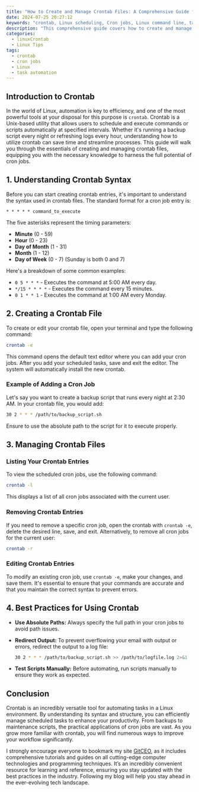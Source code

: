 ```yaml
---
title: "How to Create and Manage Crontab Files: A Comprehensive Guide for New Users"
date: 2024-07-25 20:27:12
keywords: "crontab, Linux scheduling, Cron jobs, Linux command line, task automation"
description: "This comprehensive guide covers how to create and manage crontab files for scheduling tasks on Linux systems. Learn about the syntax, usage, and best practices for using cron jobs. Ideal for new users who want to automate their tasks efficiently using crontab. The article provides step-by-step instructions along with examples to assist in understanding cron functionality. Discover how to leverage crontab to enhance productivity and streamline your workflow in a Linux environment."
categories:
  - linuxCrontab
  - Linux Tips
tags:
  - crontab
  - cron jobs
  - Linux
  - task automation
---
```


## Introduction to Crontab

In the world of Linux, automation is key to efficiency, and one of the most powerful tools at your disposal for this purpose is `crontab`. Crontab is a Unix-based utility that allows users to schedule and execute commands or scripts automatically at specified intervals. Whether it's running a backup script every night or refreshing logs every hour, understanding how to utilize crontab can save time and streamline processes. This guide will walk you through the essentials of creating and managing crontab files, equipping you with the necessary knowledge to harness the full potential of cron jobs.

<!-- more -->

## 1. Understanding Crontab Syntax

Before you can start creating crontab entries, it's important to understand the syntax used in crontab files. The standard format for a cron job entry is:

```
* * * * * command_to_execute
```

The five asterisks represent the timing parameters:

- **Minute** (0 - 59)
- **Hour** (0 - 23)
- **Day of Month** (1 - 31)
- **Month** (1 - 12)
- **Day of Week** (0 - 7) (Sunday is both 0 and 7)

Here's a breakdown of some common examples:

- `0 5 * * *` - Executes the command at 5:00 AM every day.
- `*/15 * * * *` - Executes the command every 15 minutes.
- `0 1 * * 1` - Executes the command at 1:00 AM every Monday.

## 2. Creating a Crontab File

To create or edit your crontab file, open your terminal and type the following command:

```bash
crontab -e
```

This command opens the default text editor where you can add your cron jobs. After you add your scheduled tasks, save and exit the editor. The system will automatically install the new crontab.

### Example of Adding a Cron Job

Let's say you want to create a backup script that runs every night at 2:30 AM. In your crontab file, you would add:

```bash
30 2 * * * /path/to/backup_script.sh
```

Ensure to use the absolute path to the script for it to execute properly.

## 3. Managing Crontab Files

### Listing Your Crontab Entries

To view the scheduled cron jobs, use the following command:

```bash
crontab -l
```
This displays a list of all cron jobs associated with the current user.

### Removing Crontab Entries

If you need to remove a specific cron job, open the crontab with `crontab -e`, delete the desired line, save, and exit. Alternatively, to remove all cron jobs for the current user:

```bash
crontab -r
```

### Editing Crontab Entries

To modify an existing cron job, use `crontab -e`, make your changes, and save them. It's essential to ensure that your commands are accurate and that you maintain the correct syntax to prevent errors.

## 4. Best Practices for Using Crontab

- **Use Absolute Paths:** Always specify the full path in your cron jobs to avoid path issues.
- **Redirect Output:** To prevent overflowing your email with output or errors, redirect the output to a log file:
  
  ```bash
  30 2 * * * /path/to/backup_script.sh >> /path/to/logfile.log 2>&1
  ```
- **Test Scripts Manually:** Before automating, run scripts manually to ensure they work as expected.

## Conclusion

Crontab is an incredibly versatile tool for automating tasks in a Linux environment. By understanding its syntax and structure, you can efficiently manage scheduled tasks to enhance your productivity. From backups to maintenance scripts, the practical applications of cron jobs are vast. As you grow more familiar with crontab, you will find numerous ways to improve your workflow significantly.

I strongly encourage everyone to bookmark my site [GitCEO](https://gitceo.com), as it includes comprehensive tutorials and guides on all cutting-edge computer technologies and programming techniques. It’s an incredibly convenient resource for learning and reference, ensuring you stay updated with the best practices in the industry. Following my blog will help you stay ahead in the ever-evolving tech landscape.